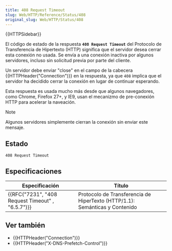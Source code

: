 ```yaml
---
title: 408 Request Timeout
slug: Web/HTTP/Reference/Status/408
original_slug: Web/HTTP/Status/408
---
```


{{HTTPSidebar}}

El código de estado de la respuesta **`408 Request Timeout`** del Protocolo de Transferencia de Hipertexto (HTTP) significa que el servidor desea cerrar esta conexión no usada. Se envía a una conexión inactiva por algunos servidores, incluso sin solicitud previa por parte del cliente.

Un servidor debe enviar "close" en el campo de la cabecera {{HTTPHeader("Connection")}} en la respuesta, ya que `408` implica que el servidor ha decidido cerrar la conexión en lugar de continuar esperando.

Esta respuesta es usada mucho más desde que algunos navegadores, como Chrome, Firefox 27+, y IE9, usan el mecanizmo de pre-conexión HTTP para acelerar la naveación.

> [!NOTE]
> Algunos servidores simplemente cierran la conexión sin enviar este mensaje.

## Estado

```
408 Request Timeout
```

## Especificaciones

| Especificación                                   | Título                                                                      |
| ------------------------------------------------ | --------------------------------------------------------------------------- |
| {{RFC("7231", "408 Request Timeout" , "6.5.7")}} | Protocolo de Transferencia de HiperTexto (HTTP/1.1): Semánticas y Contenido |

## Ver también

- {{HTTPHeader("Connection")}}
- {{HTTPHeader("X-DNS-Prefetch-Control")}}
